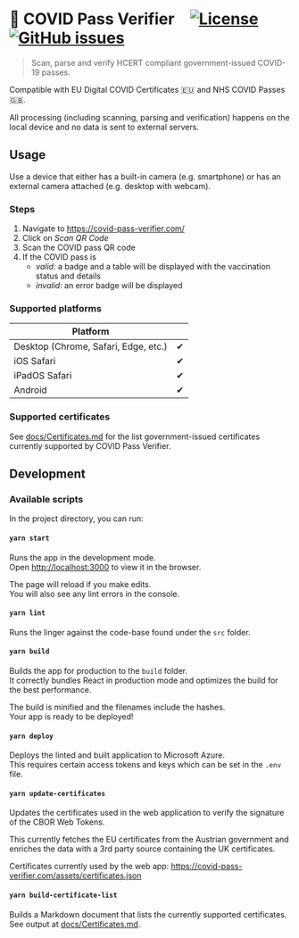 # 🦠 COVID Pass Verifier [![License](https://img.shields.io/github/license/bcsongor/covid-pass-verifier?style=plastic)](https://opensource.org/licenses/Apache-2.0) [![GitHub issues](https://img.shields.io/github/issues/bcsongor/covid-pass-verifier?style=plastic)](https://github.com/bcsongor/covid-pass-verifier/issues)

> Scan, parse and verify HCERT compliant government-issued COVID-19 passes.

Compatible with EU Digital COVID Certificates 🇪🇺 and NHS COVID Passes 🇬🇧.

All processing (including scanning, parsing and verification) happens on the local device and no data is sent to external servers.

## Usage

Use a device that either has a built-in camera (e.g. smartphone) or has an external camera attached (e.g. desktop with webcam).

### Steps

1. Navigate to https://covid-pass-verifier.com/
2. Click on _Scan QR Code_
3. Scan the COVID pass QR code
4. If the COVID pass is
    - *valid*: a badge and a table will be displayed with the vaccination status and details
    - *invalid*: an error badge will be displayed

### Supported platforms

| Platform                             |    |
|--------------------------------------|----|
| Desktop (Chrome, Safari, Edge, etc.) | ✔  |
| iOS Safari                           | ✔  |
| iPadOS Safari                        | ✔  |
| Android                              | ✔  |

### Supported certificates

See [docs/Certificates.md](docs/Certificates.md) for the list government-issued certificates currently supported by COVID Pass Verifier.

## Development

### Available scripts

In the project directory, you can run:

#### `yarn start`

Runs the app in the development mode.\
Open [http://localhost:3000](http://localhost:3000) to view it in the browser.

The page will reload if you make edits.\
You will also see any lint errors in the console.

#### `yarn lint`

Runs the linger against the code-base found under the `src` folder.

#### `yarn build`

Builds the app for production to the `build` folder.\
It correctly bundles React in production mode and optimizes the build for the best performance.

The build is minified and the filenames include the hashes.\
Your app is ready to be deployed!

#### `yarn deploy`

Deploys the linted and built application to Microsoft Azure.\
This requires certain access tokens and keys which can be set in the `.env` file.

#### `yarn update-certificates`

Updates the certificates used in the web application to verify the signature of the CBOR Web Tokens.

This currently fetches the EU certificates from the Austrian government and enriches the data with a 3rd party source containing the UK certificates.

Certificates currently used by the web app: https://covid-pass-verifier.com/assets/certificates.json

#### `yarn build-certificate-list`

Builds a Markdown document that lists the currently supported certificates.\
See output at [docs/Certificates.md](docs/Certificates.md).